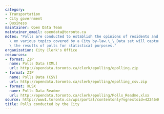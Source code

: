 ```yaml
---
category:
- Transportation
- City government
- Business
maintainer: Open Data Team
maintainer_email: opendata@toronto.ca
notes: "Polls are conducted to establish the opinions of residents and businesses\
  \ on various topics covered by a City by-law.\_\_Data set will capture and record\
  \ the results of polls for statistical purposes."
organization: City Clerk's Office
resources:
- format: ZIP
  name: Polls Data (XML)
  url: http://opendata.toronto.ca/clerk/epolling/epolling.zip
- format: ZIP
  name: Polls Data (CSV)
  url: http://opendata.toronto.ca/clerk/epolling/epolling_csv.zip
- format: XLSX
  name: Polls Data Readme
  url: http://opendata.toronto.ca/clerk/epolling/Polls_Readme.xlsx
source: http://www1.toronto.ca/wps/portal/contentonly?vgnextoid=4224640a430cd410VgnVCM10000071d60f89RCRD&vgnextchannel=1a66e03bb8d1e310VgnVCM10000071d60f89RCRD
title: Polls conducted by the City
---
```

